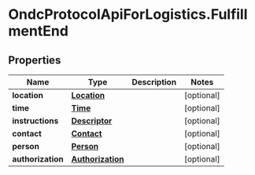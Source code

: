 # OndcProtocolApiForLogistics.FulfillmentEnd

## Properties
Name | Type | Description | Notes
------------ | ------------- | ------------- | -------------
**location** | [**Location**](Location.md) |  | [optional] 
**time** | [**Time**](Time.md) |  | [optional] 
**instructions** | [**Descriptor**](Descriptor.md) |  | [optional] 
**contact** | [**Contact**](Contact.md) |  | [optional] 
**person** | [**Person**](Person.md) |  | [optional] 
**authorization** | [**Authorization**](Authorization.md) |  | [optional] 
